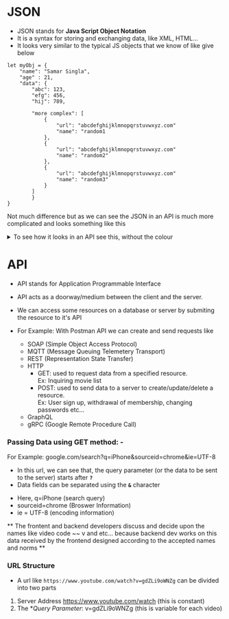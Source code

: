 # JSON

- JSON stands for **Java Script Object Notation**
- It is a syntax for storing and exchanging data, like XML, HTML...
- It looks very similar to the typical JS objects that we know of like give below
```Js
let myObj = {
    "name": "Samar Singla",
    "age" : 21,
    "data": {
        "abc": 123,
        "efg": 456,
        "hij": 789,

        "more complex": [
            {
                "url": "abcdefghijklmnopqrstuvwxyz.com"
                "name": "random1
            },
            {
                "url": "abcdefghijklmnopqrstuvwxyz.com"
                "name": "random2"
            },
            {
                "url": "abcdefghijklmnopqrstuvwxyz.com"
                "name": "random3"
            }
        ]
        }
}
```
Not much difference but as we can see the JSON in an API is much more complicated and looks something like this
<details>
<summary>To see how it looks in an API see this, without the colour</summary>

```JSON 

    {"status":"ok","data":{"aqi":107,"idx":5508,"attributions":[{"url":"https://www.airkorea.or.kr/","name":"South Air Korea Environment Corporation (대기오염실시간공개시스템)","logo":"SouthKorea-AirKorea.png"},{"url":"http://cleanair.seoul.go.kr/","name":"Seoul Clean Air Pollution Information (서울특별시 기후대기환경정보)","logo":"SouthKorea-Seoul.png"},{"url":"https://waqi.info/","name":"World Air Quality Index Project"}],"city":{"geo":[37.566535,126.9779692],"name":"Seoul (서울)","url":"https://aqicn.org/city/seoul","location":""},"dominentpol":"pm25","iaqi":{"co":{"v":7.4},"h":{"v":62.7},"no2":{"v":15},"o3":{"v":68.8},"p":{"v":997.5},"pm10":{"v":47},"pm25":{"v":107},"r":{"v":0.2},"so2":{"v":4.9},"t":{"v":31.8},"w":{"v":3.6}},"time":{"s":"2024-08-25 18:00:00","tz":"+09:00","v":1724608800,"iso":"2024-08-25T18:00:00+09:00"},"forecast":{"daily":{"o3":[{"avg":16,"day":"2024-08-23","max":38,"min":2},{"avg":7,"day":"2024-08-24","max":37,"min":1},{"avg":8,"day":"2024-08-25","max":41,"min":1},{"avg":2,"day":"2024-08-26","max":9,"min":1},{"avg":2,"day":"2024-08-27","max":19,"min":1},{"avg":8,"day":"2024-08-28","max":27,"min":1},{"avg":7,"day":"2024-08-29","max":58,"min":1},{"avg":1,"day":"2024-08-30","max":2,"min":1}],"pm10":[{"avg":88,"day":"2024-08-24","max":123,"min":46},{"avg":50,"day":"2024-08-25","max":58,"min":46},{"avg":54,"day":"2024-08-26","max":58,"min":46},{"avg":35,"day":"2024-08-27","max":51,"min":19},{"avg":19,"day":"2024-08-28","max":19,"min":19},{"avg":27,"day":"2024-08-29","max":40,"min":19},{"avg":32,"day":"2024-08-30","max":46,"min":19},{"avg":38,"day":"2024-08-31","max":61,"min":19}],"pm25":[{"avg":193,"day":"2024-08-24","max":252,"min":138},{"avg":145,"day":"2024-08-25","max":159,"min":138},{"avg":139,"day":"2024-08-26","max":145,"min":138},{"avg":100,"day":"2024-08-27","max":138,"min":68},{"avg":63,"day":"2024-08-28","max":68,"min":42},{"avg":80,"day":"2024-08-29","max":96,"min":68},{"avg":94,"day":"2024-08-30","max":138,"min":68},{"avg":113,"day":"2024-08-31","max":161,"min":68}],"uvi":[{"avg":0,"day":"2024-08-24","max":0,"min":0},{"avg":1,"day":"2024-08-25","max":6,"min":0},{"avg":0,"day":"2024-08-26","max":3,"min":0},{"avg":1,"day":"2024-08-27","max":7,"min":0},{"avg":1,"day":"2024-08-28","max":7,"min":0},{"avg":1,"day":"2024-08-29","max":6,"min":0}]}},"debug":{"sync":"2024-08-25T18:43:25+09:00"}}}
```
</details>

# API

- API stands for Application Programmable Interface

- API acts as a doorway/medium between the client and the server. 
- We can access some resources on a database or server by submiting the resource to it's API
- For Example: With Postman API we can create and send requests like
  - SOAP (Simple Object Access Protocol)
  - MQTT (Message Queuing Telemetery Transport)
  - REST (Representation State Transfer)
  - HTTP
    - GET: used to request data from a specified resource. <br>
        Ex: Inquiring movie list 
    - POST: used to send data to a server to create/update/delete a resource. <br>
        Ex: User sign up, withdrawal of membership, changing passwords etc...
  - GraphQL 
  - gRPC (Google Remote Procedure Call)

### Passing Data using GET method: - 
For Example: google.com/search?q=iPhone&sourceid=chrome&ie=UTF-8
- In this url, we can see that, the query parameter (or the data to be sent to the server) starts after **`?`**
- Data fields can be separated using the **`&`** character

* Here, q=iPhone (search query)
* sourceid=chrome (Broswer Information)
* ie = UTF-8 (encoding information)
  
** The frontent and backend developers discuss and decide upon the names like video code ~~ v and etc... because backend dev works on this data received by the frontend designed according to the accepted names and norms  **

### URL Structure

* A url like `https://www.youtube.com/watch?v=gdZLi9oWNZg` can be divided into two parts

1. Server Address https://www.youtube.com/watch (this is constant)
2. The **Query Parameter*: v=gdZLi9oWNZg (this is variable for each video)